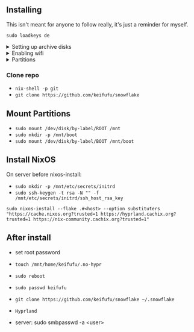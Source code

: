 ## Installing

This isn't meant for anyone to follow really, it's just a reminder for myself.

`sudo loadkeys de`

<details>
<summary>Setting up archive disks</summary>

- `sudo cryptsetup luksFormat --label ARCHIVE1 /dev/<DISK>`
- `sudo cryptsetup luksOpen /dev/<DISK> ARCHIVE1`
- `sudo cryptsetup refresh --perf-no_read_workqueue --perf-no_write_workqueue --persistent ARCHIVE1`
- `sudo mkfs.ext4 /dev/mapper/ARCHIVE1`
- `sudo cryptsetup luksClose ARCHIVE1`

use cryptutil.sh for mounting/unmounting

</details>

<details>
<summary>Enabling wifi</summary>

- `sudo systemctl start wpa_supplicant`
- `wpa_cli`
- `scan`
- `scan_results`
- `add_network`
- `set_network 0 ssid "<SSID>"`
- `set_network 0 psk "<PASS>"`
- `enable_network 0`

</details>

<details>
<summary>Partitions</summary>

<details>
<summary>Creating partitions</summary>

## Create Partitions

### EFI

- `sudo fdisk /dev/nvme0n1`
- `g (gpt disk label)`
- `n`
- `1`
- `2048`
- `+500M`
- `t`
- `1 (EFI System)`

### Root Partition

- `n`
- `2`
- `default`
- `+250G`

### Stuff Partition

- `n`
- `3`
- `default`
- `default (fill up partition)`
- `w (write)`

### Format EFI

- `sudo mkfs.fat -F 32 /dev/nvme0n1p1`
- `sudo fatlabel /dev/nvme0n1p1 BOOT`

### Setup LUKS for ROOT

- `sudo cryptsetup luksFormat --label CRYPTROOT /dev/nvme0n1p2`
- `sudo cryptsetup luksOpen /dev/nvme0n1p2 cryptroot`
- `sudo pvcreate /dev/mapper/cryptroot`
- `sudo vgcreate vg /dev/mapper/cryptroot`
- `sudo lvcreate -L 16G -n swap vg`
- `sudo lvcreate -l 100%FREE -n root vg`
- `sudo mkfs.ext4 /dev/vg/root -L ROOT`
- `sudo mkswap /dev/vg/swap -L SWAP`

### Setup LUKS for STUFF

- `sudo cryptsetup luksFormat --label CRYPTSTUFF /dev/nvme0n1p3`
- `sudo cryptsetup luksOpen /dev/nvme0n1p3 cryptstuff`
- `sudo mkfs.ext4 /dev/mapper/cryptstuff -L STUFF`

### Installing NixOS

## Mount Partitions

- `sudo mount /dev/vg/root /mnt`
- `sudo mkdir /mnt/boot`
- `sudo mount -o umask=077 /dev/nvme0n1p1 /mnt/boot`
- `sudo swapon /dev/vg/swap`

</details>

### Desktop

- nvme0n1
  - 1 - 500MB EFI
  - 2 - 38GB SWAP
  - 3 - 461.5GB ROOT
- nvme1n1
  - \* - 1TB STUFF

### Laptop

- nvme0n1
  - 1 - 500MB EFI
  - 2 - 20GB SWAP
  - 3 - 250GB ROOT
  - 4 - 729.5GB STUFF

### Server

- sda
  - 1 - 500MB EFI
  - 2 - 20GB Swap
  - 3 - 229.5GB ROOT
- nvme0n1
  - p1 - 2TB STUFF

</details>

### Clone repo

- `nix-shell -p git`
- `git clone https://github.com/keifufu/snowflake`

## Mount Partitions

- `sudo mount /dev/disk/by-label/ROOT /mnt`
- `sudo mkdir -p /mnt/boot`
- `sudo mount /dev/disk/by-label/BOOT /mnt/boot`

## Install NixOS

On server before nixos-install:

- `sudo mkdir -p /mnt/etc/secrets/initrd`
- `sudo ssh-keygen -t rsa -N "" -f /mnt/etc/secrets/initrd/ssh_host_rsa_key`

`sudo nixos-install --flake .#<host> --option substituters "https://cache.nixos.org?trusted=1 https://hyprland.cachix.org?trusted=1 https://nix-community.cachix.org?trusted=1"`

## After install

- set root password
- `touch /mnt/home/keifufu/.no-hypr`
- `sudo reboot`
- `sudo passwd keifufu`
- `git clone https://github.com/keifufu/snowflake ~/.snowflake`
- `Hyprland`

- server: sudo smbpasswd -a \<user>
